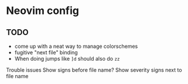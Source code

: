 # Neovim config

## TODO

- come up with a neat way to manage colorschemes
- fugitive "next file" binding
- When doing jumps like `]d` should also do `zz`

Trouble issues
Show signs before file name?
Show severity signs next to file name
